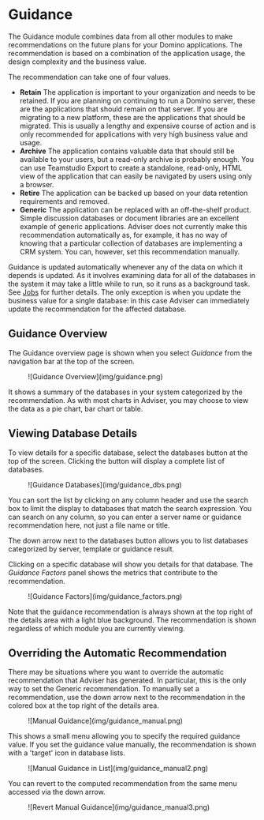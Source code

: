 # Guidance

The Guidance module combines data from all other modules to make recommendations on the future plans for your Domino applications. The recommendation is based on a combination of the application usage, the design complexity and the business value.

The recommendation can take one of four values.

* **Retain** The application is important to your organization and needs to be retained. If you are planning on continuing to run a Domino server, these are the applications that should remain on that server. If you are migrating to a new platform, these are the applications that should be migrated. This is usually a lengthy and expensive course of action and is only recommended for applications with very high business value and usage.
* **Archive** The application contains valuable data that should still be available to your users, but a read-only archive is probably enough. You can use Teamstudio Export to create a standalone, read-only, HTML view of the application that can easily be navigated by users using only a browser.
* **Retire** The application can be backed up based on your data retention requirements and removed. 
* **Generic** The application can be replaced with an off-the-shelf product. Simple discussion databases or document libraries are an excellent example of generic applications. Adviser does not currently make this recommendation automatically as, for example, it has no way of knowing that a particular collection of databases are implementing a CRM system. You can, however, set this recommendation manually.

Guidance is updated automatically whenever any of the data on which it depends is updated. As it involves examining data for all of the databases in the system it may take a little while to run, so it runs as a background task. See [Jobs](jobs.md) for further details. The only exception is when you update the business value for a single database: in this case Adviser can immediately update the recommendation for the affected database.

## Guidance Overview
The Guidance overview page is shown when you select *Guidance* from the navigation bar at the top of the screen.
<figure markdown="1">
  ![Guidance Overview](img/guidance.png)
</figure>
It shows a summary of the databases in your system categorized by the recommendation. As with most charts in Adviser, you may choose to view the data as a pie chart, bar chart or table.

## Viewing Database Details
To view details for a specific database, select the databases button at the top of the screen. Clicking the button will display a complete list of databases.
<figure markdown="1">
  ![Guidance Databases](img/guidance_dbs.png)
</figure>

You can sort the list by clicking on any column header and use the search box to limit the display to databases that match the search expression. You can search on any column, so you can enter a server name or guidance recommendation here, not just a file name or title.

The down arrow next to the databases button allows you to list databases categorized by server, template or guidance result.

Clicking on a specific database will show you details for that database. The *Guidance Factors* panel shows the metrics that contribute to the recommendation.
<figure markdown="1">
  ![Guidance Factors](img/guidance_factors.png)
</figure>

Note that the guidance recommendation is always shown at the top right of the details area with a light blue background. The recommendation is shown regardless of which module you are currently viewing.

## Overriding the Automatic Recommendation
There may be situations where you want to override the automatic recommendation that Adviser has generated. In particular, this is the only way to set the Generic recommendation. To manually set a recommendation, use the down arrow next to the recommendation in the colored box at the top right of the details area.
<figure markdown="1">
  ![Manual Guidance](img/guidance_manual.png)
</figure>
This shows a small menu allowing you to specify the required guidance value. If you set the guidance value manually, the recommendation is shown with a 'target' icon in database lists.
<figure markdown="1">
  ![Manual Guidance in List](img/guidance_manual2.png)
</figure>
You can revert to the computed recommendation from the same menu accessed via the down arrow.
<figure markdown="1">
  ![Revert Manual Guidance](img/guidance_manual3.png)
</figure>


